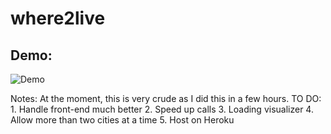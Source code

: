 <h1> where2live </h1>

<h2> Demo: </h2>

![Demo](https://user-images.githubusercontent.com/16901619/29534098-b8f1c67e-8682-11e7-83a0-5d10d1afa82f.gif)

Notes:
  At the moment, this is very crude as I did this in a few hours.
  TO DO:
    1. Handle front-end much better
    2. Speed up calls
    3. Loading visualizer
    4. Allow more than two cities at a time
    5. Host on Heroku
